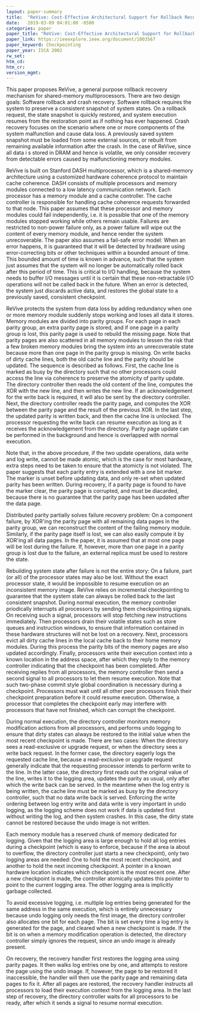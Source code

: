 ```yaml
---
layout: paper-summary
title:  "ReVive: Cost-Effective Architectural Support for Rollback Recovery in Shared-Memory Multiprocessors"
date:   2019-03-09 04:01:00 -0500
categories: paper
paper_title: "ReVive: Cost-Effective Architectural Support for Rollback Recovery in Shared-Memory Multiprocessors"
paper_link: https://ieeexplore.ieee.org/document/1003567
paper_keyword: Checkpointing
paper_year: ISCA 2002
rw_set: 
htm_cd: 
htm_cr: 
version_mgmt: 
---
```


This paper proposes ReVive, a general purpose rollback recovery mechanism for shared-memory multiprocessors. There are 
two design goals: Software rollback and crash recovery. Software rollback requires the system to preserve a consistent
snapshot of system states. On a rollback request, the state snapshot is quickly restored, and system execution resumes 
from the restoration point as if nothing has ever happened. Crash recovery focuses on the scenario where one or more 
components of the system malfunction and cause data loss. A previously saved system snapshot must be loaded from some
external sources, or rebuilt from remaining available information after the crash. In the case of ReVive, since all data i
s stored in DRAM and hence is volatile, we only consider recovery from detectable errors caused by malfunctioning memory 
modules. 

ReVive is built on Stanford DASH multiprocessor, which is a shared-memory architecture using a customized hardware coherence
protocol to maintain cache coherence. DASH consists of multiple processors and memory modules connected to a low latency 
communication network. Each processor has a memory module and a cache controller. The cache controller is responsible for 
handling cache coherence requests forwarded to that node. This paper assumes that these processor and memory modules 
could fail independently, i.e. it is possible that one of the memory modules stopped working while others remain usable.
Failures are restricted to non-power failure only, as a power failure will wipe out the content of every memory module,
and hence render the system unrecoverable. The paper also assumes a fail-safe error model: When an error happens, it is 
guaranteed that it will be detected by hradware using error-correcting bits or other techniques within a bounded amount 
of time. This bounded amount of time is known in advance, such that the system just assumes that the system will no longer
be automatically rolled back after this period of time. This is critical to I/O handling, because the system needs to buffer
I/O messages until it is certain that these non-retractable I/O operations will not be called back in the future. When 
an error is detected, the system just discards active data, and restores the global state to a previously saved, consistent
checkpoint.

ReVive protects the system from data loss by adding redundancy when one or more memory module suddenly stops working and 
loses all data it stores. Memory modules are divided into parity groups. For each page in each parity group, an extra 
parity page is stored, and if one page in a parity group is lost, this parity page is used to rebuild the missing page.
Note that parity pages are also scattered in all memory modules to lessen the risk that a few broken memory modules 
bring the system into an unrecoverable state because more than one page in the parity group is missing. On write backs
of dirty cache lines, both the old cache line and the parity should be updated. The sequence is described as follows.
First, the cache line is marked as busy by the directory such that no other processors could access the line via coherence
to preserve the atomicity of parity update. The directory controller then reads the old content of the line, computes 
the XOR with the new line, and then writes the new line. If an acknowledgement for the write back is required, it will
also be sent by the directory controller. Next, the directory controller reads the parity page, and computes the XOR
between the parity page and the result of the previous XOR. In the last step, the updated parity is written back, and then
the cache line is unlocked. The processor requesting the write back can resume execution as long as it receives the 
acknowledgement from the directory. Parity page update can be performed in the background and hence is overlapped with 
normal execution.

Note that, in the above procedure, if the two update operations, data write and log write, cannot be made atomic,
which is the case for most hardware, extra steps need to be taken to ensure that the atomicty is not violated. The paper
suggests that each parity entry is extended with a one bit marker. The marker is unset before updating data, and only
re-set when updated parity has been written. During recovery, if a parity page is found to have the marker clear, the 
parity page is corrupted, and must be diacarded, because there is no guarantee that the parity page has been updated 
after the data page.

Distributed parity partially solves failure recovery problem: On a component failure, by XOR'ing the parity page with
all remaining data pages in the parity group, we can reconstruct the content of the failing memory module. Similarly,
if the parity page itself is lost, we can also easily compute it by XOR'ing all data pages. In the paper, it is assumed 
that at most one page will be lost during the failure. If, however, more than one page in a parity group is lost due to 
the failure, an external replica must be used to restore the state. 

Rebuilding system state after failure is not the entire story: On a failure, part (or all) of the processor states may 
also be lost. Without the exact processor state, it would be impossible to resume execution on an inconsistent memory image.
ReVive relies on incremental checkpointing to guarantee that the system state can always be rolled back to the last
consistent snapshot. During normal execution, the memory controller priodically interrupts all processors by sending them
checkpointing signals. On receiving such a signal, processors will stop fetching new instructions immediately. Then processors 
drain their volatile states such as store queues and instruction windows, to ensure that information contained in these 
hardware structures will not be lost on a recovery. Next, processors evict all dirty cache lines in the local cache back 
to their home memory modules. During this process the parity bits of the memory pages are also updated accordingly. Finally,
processors write their execution context into a known location in the address space, after which they reply to the memory
controller indicating that the checkpoint has been completed. After receiving replies from all processors, the memory controller 
then send a second signal to all processors to let them resume execution. Note that such two-phase commit style global 
coordination is necessary during a checkpoint. Processors must wait until all other peer processors finish their checkpoint 
preparation before it could resume execution. Otherwise, a processor that completes the checkpoint early may interfere with 
processors that have not finished, which can corrupt the checkpoint. 

During normal execution, the directory controller monitors memory modification actions from all processors, and performs
undo logging to ensure that dirty states can always be restored to the initial value when the most recent checkpoint 
is made. There are two cases: When the directory sees a read-exclusive or upgrade request, or when the directory sees 
a write back request. In the former case, the directory eagerly logs the requested cache line, because a read-exclusive
or upgrade request generally indicate that the requesting processor intends to perform write to the line. In the latter 
case, the directory first reads out the original value of the line, writes it to the logging area, updates the parity
as usual, only after which the write back can be served. In the meantime when the log entry is being written, the cache 
line must be marked as busy by the directory controller, such that no data write back is served. Enforcing the write 
ordering between log entry write and data write is very important in undo logging, as the logging scheme does not work
if data is updated first without writing the log, and then system crashes. In this case, the dirty state cannot be 
restored because the undo image is not written. 

Each memory module has a reserved chunk of memory dedicated for logging. Given that the logging area is large enough to
hold all log entries during a checkpoint (which is easy to enforce, because if the area ia about to overflow, the directory
controller just starts a new checkpoint), only two logging areas are needed: One to hold the most recent checkpoint, and 
another to hold the next incoming checkpoint. A pointer in a known hardware location indicates which checkpoint is the 
most recent one. After a new checkpoint is made, the controller atomically updates this pointer to point to the current
logging area. The other logging area is implicitly garbage collected.

To avoid excessive logging, i.e. multiple log entries being generated for the same address in the same execution, which is 
entirely unnecessary because undo logging only needs the first image, the directory controller also allocates one bit for
each page. The bit is set every time a log entry is generated for the page, and cleared when a new checkpoint is made.
If the bit is on when a memory modification operation is detected, the directory controller simply ignores the request,
since an undo image is already present.

On recovery, the recovery handler first restores the logging area using parity pages. It then walks log entries one by one,
and attempts to restore the page using the undo image. If, however, the page to be restored it inaccessible, the handler
will then use the parity page and remaining data pages to fix it. After all pages are restored, the recovery handler 
instructs all processors to load their execution context from the logging area. In the last step of recovery, the directory
controller waits for all processors to be ready, after which it sends a signal to resume normal execution.